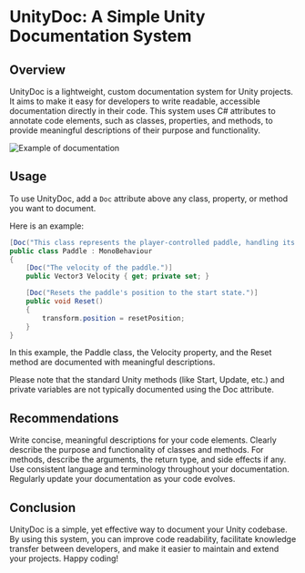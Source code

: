 # UnityDoc: A Simple Unity Documentation System

## Overview
UnityDoc is a lightweight, custom documentation system for Unity projects. It aims to make it easy for developers to write readable, accessible documentation directly in their code. This system uses C# attributes to annotate code elements, such as classes, properties, and methods, to provide meaningful descriptions of their purpose and functionality.

![Example of documentation](https://drive.google.com/file/d/1bFV3WjjNtkrQIc6KPn8QcAeGdOJ1FdDY/view?usp=sharing)

## Usage
To use UnityDoc, add a `Doc` attribute above any class, property, or method you want to document. 

Here is an example:

```csharp
[Doc("This class represents the player-controlled paddle, handling its movement and reset.")]
public class Paddle : MonoBehaviour
{
    [Doc("The velocity of the paddle.")]
    public Vector3 Velocity { get; private set; }

    [Doc("Resets the paddle's position to the start state.")]
    public void Reset()
    {
        transform.position = resetPosition;
    }
}
```      
In this example, the Paddle class, the Velocity property, and the Reset method are documented with meaningful descriptions.

Please note that the standard Unity methods (like Start, Update, etc.) and private variables are not typically documented using the Doc attribute.

## Recommendations
Write concise, meaningful descriptions for your code elements.
Clearly describe the purpose and functionality of classes and methods.
For methods, describe the arguments, the return type, and side effects if any.
Use consistent language and terminology throughout your documentation.
Regularly update your documentation as your code evolves.
## Conclusion
UnityDoc is a simple, yet effective way to document your Unity codebase. By using this system, you can improve code readability, facilitate knowledge transfer between developers, and make it easier to maintain and extend your projects. Happy coding!

